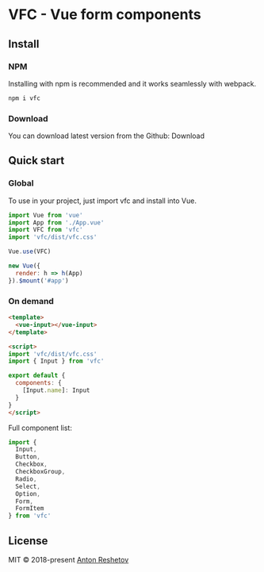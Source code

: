 # VFC - Vue form components

## Install

### NPM

Installing with npm is recommended and it works seamlessly with webpack.

```js
npm i vfc
```

### Download

You can download latest version from the Github: Download

## Quick start

### Global

To use in your project, just import vfc and install into Vue.

```js
import Vue from 'vue'
import App from './App.vue'
import VFC from 'vfc'
import 'vfc/dist/vfc.css'

Vue.use(VFC)

new Vue({
  render: h => h(App)
}).$mount('#app')
```

### On demand

```html
<template>
  <vue-input></vue-input>
</template>

<script>
import 'vfc/dist/vfc.css'
import { Input } from 'vfc'

export default {
  components: {
    [Input.name]: Input
  }
}
</script>
```

Full component list:

```js
import {
  Input,
  Button,
  Checkbox,
  CheckboxGroup,
  Radio,
  Select,
  Option,
  Form,
  FormItem
} from 'vfc'
```

## License

MIT © 2018-present [Anton Reshetov](http://antonreshetov.com)
